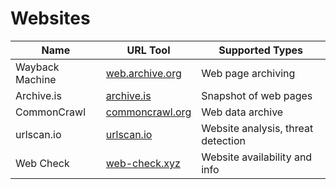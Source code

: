 # Websites

| Name             | URL Tool                                            | Supported Types                         |
|------------------|-----------------------------------------------------|-----------------------------------------|
| Wayback Machine  | [web.archive.org](https://web.archive.org/)         | Web page archiving                      |
| Archive.is       | [archive.is](https://archive.is/)                   | Snapshot of web pages                   |
| CommonCrawl      | [commoncrawl.org](https://commoncrawl.org/)         | Web data archive                        |
| urlscan.io       | [urlscan.io](https://urlscan.io/)                   | Website analysis, threat detection      |
| Web Check        | [web-check.xyz](https://web-check.xyz/)             | Website availability and info           |

